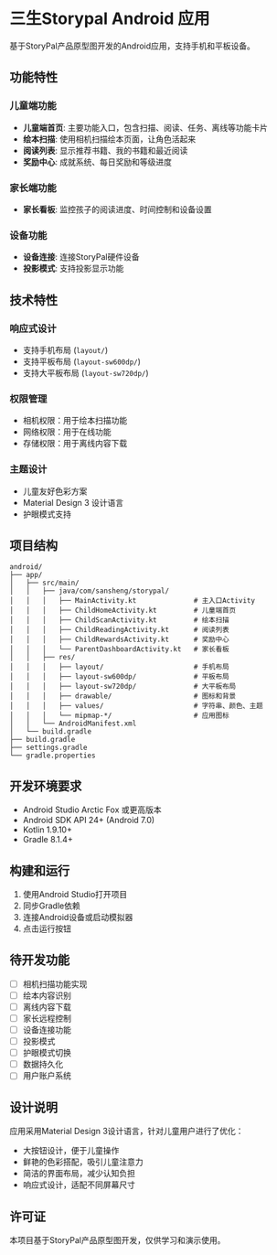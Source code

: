 # 三生Storypal Android 应用

基于StoryPal产品原型图开发的Android应用，支持手机和平板设备。

## 功能特性

### 儿童端功能
- **儿童端首页**: 主要功能入口，包含扫描、阅读、任务、离线等功能卡片
- **绘本扫描**: 使用相机扫描绘本页面，让角色活起来
- **阅读列表**: 显示推荐书籍、我的书籍和最近阅读
- **奖励中心**: 成就系统、每日奖励和等级进度

### 家长端功能
- **家长看板**: 监控孩子的阅读进度、时间控制和设备设置

### 设备功能
- **设备连接**: 连接StoryPal硬件设备
- **投影模式**: 支持投影显示功能

## 技术特性

### 响应式设计
- 支持手机布局 (`layout/`)
- 支持平板布局 (`layout-sw600dp/`)
- 支持大平板布局 (`layout-sw720dp/`)

### 权限管理
- 相机权限：用于绘本扫描功能
- 网络权限：用于在线功能
- 存储权限：用于离线内容下载

### 主题设计
- 儿童友好色彩方案
- Material Design 3 设计语言
- 护眼模式支持

## 项目结构

```
android/
├── app/
│   ├── src/main/
│   │   ├── java/com/sansheng/storypal/
│   │   │   ├── MainActivity.kt              # 主入口Activity
│   │   │   ├── ChildHomeActivity.kt         # 儿童端首页
│   │   │   ├── ChildScanActivity.kt         # 绘本扫描
│   │   │   ├── ChildReadingActivity.kt      # 阅读列表
│   │   │   ├── ChildRewardsActivity.kt      # 奖励中心
│   │   │   └── ParentDashboardActivity.kt   # 家长看板
│   │   ├── res/
│   │   │   ├── layout/                      # 手机布局
│   │   │   ├── layout-sw600dp/              # 平板布局
│   │   │   ├── layout-sw720dp/              # 大平板布局
│   │   │   ├── drawable/                    # 图标和背景
│   │   │   ├── values/                      # 字符串、颜色、主题
│   │   │   └── mipmap-*/                    # 应用图标
│   │   └── AndroidManifest.xml
│   └── build.gradle
├── build.gradle
├── settings.gradle
└── gradle.properties
```

## 开发环境要求

- Android Studio Arctic Fox 或更高版本
- Android SDK API 24+ (Android 7.0)
- Kotlin 1.9.10+
- Gradle 8.1.4+

## 构建和运行

1. 使用Android Studio打开项目
2. 同步Gradle依赖
3. 连接Android设备或启动模拟器
4. 点击运行按钮

## 待开发功能

- [ ] 相机扫描功能实现
- [ ] 绘本内容识别
- [ ] 离线内容下载
- [ ] 家长远程控制
- [ ] 设备连接功能
- [ ] 投影模式
- [ ] 护眼模式切换
- [ ] 数据持久化
- [ ] 用户账户系统

## 设计说明

应用采用Material Design 3设计语言，针对儿童用户进行了优化：
- 大按钮设计，便于儿童操作
- 鲜艳的色彩搭配，吸引儿童注意力
- 简洁的界面布局，减少认知负担
- 响应式设计，适配不同屏幕尺寸

## 许可证

本项目基于StoryPal产品原型图开发，仅供学习和演示使用。
